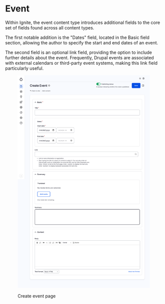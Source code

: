 # Event

Within Ignite, the event content type introduces additional fields to the core set of fields found across all content types.

The first notable addition is the "Dates" field, located in the Basic field section, allowing the author to specify the start and end dates of an event.

The second field is an optional link field, providing the option to include further details about the event. Frequently, Drupal events are associated with external calendars or third-party event systems, making this link field particularly useful.

<figure><img src="../../.gitbook/assets/screencapture-mcignite-ddev-site-node-add-event-2023-05-24-11_38_35 (1).png" alt=""><figcaption><p>Create event page</p></figcaption></figure>
